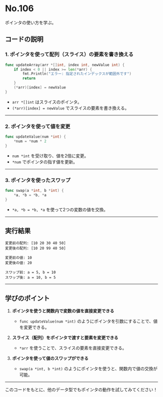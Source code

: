 # No.106

ポインタの使い方を学ぶ。

## **コードの説明**

### **1. ポインタを使って配列（スライス）の要素を書き換える**
```go
func updateArray(arr *[]int, index int, newValue int) {
	if index < 0 || index >= len(*arr) {
		fmt.Println("エラー: 指定されたインデックスが範囲外です")
		return
	}
	(*arr)[index] = newValue
}
```
- `arr *[]int` はスライスのポインタ。
- `(*arr)[index] = newValue` でスライスの要素を書き換える。

---

### **2. ポインタを使って値を変更**
```go
func updateValue(num *int) {
	*num = *num * 2
}
```
- `num *int` を受け取り、値を2倍に変更。
- `*num` でポインタの指す値を更新。

---

### **3. ポインタを使ったスワップ**
```go
func swap(a *int, b *int) {
	*a, *b = *b, *a
}
```
- `*a, *b = *b, *a` を使って2つの変数の値を交換。

---

## **実行結果**

```plaintext
変更前の配列: [10 20 30 40 50]
変更後の配列: [10 20 99 40 50]

変更前の値: 10
変更後の値: 20

スワップ前: a = 5, b = 10
スワップ後: a = 10, b = 5
```

---

## **学びのポイント**
1. **ポインタを使うと関数内で変数の値を直接変更できる**
   - `func updateValue(num *int)` のようにポインタを引数にすることで、値を変更できる。

2. **スライス（配列）をポインタで渡すと要素を変更できる**
   - `*arr` を使うことで、スライスの要素を直接変更できる。

3. **ポインタを使って値のスワップができる**
   - `swap(a *int, b *int)` のようにポインタを使うと、関数内で値の交換が可能。

---

このコードをもとに、他のデータ型でもポインタの動作を試してみてください！

